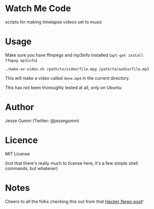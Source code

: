 # Watch Me Code

scripts for making timelapse videos set to music

# Usage

Make sure you have ffmpegx and mp3info installed (`apt-get install ffmpeg mp3info`)

`./make-av-video.sh /path/to/video/file.mpg /path/to/audio/file.mp3`

This will make a video called `done.mp4` in the current directory.

This has not been thoroughly tested at all, only on Ubuntu

# Author

Jesse Gumm (Twitter: @jessegumm)

# Licence

MIT License

(not that there's really much to license here, it's a few simple shell commands, but whatever)

# Notes

Cheers to all the folks checking this out from that [Hacker News post](https://news.ycombinator.com/item?id=5685859)!
